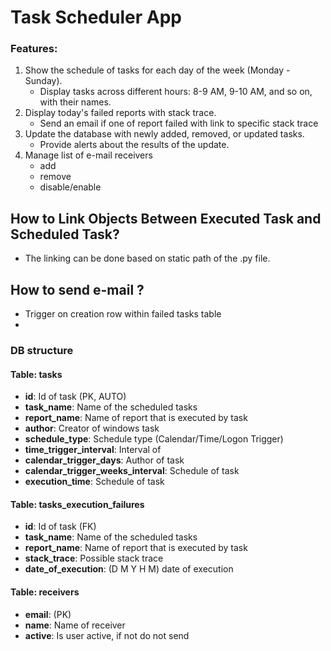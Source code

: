 # Task Scheduler App


### Features:
1. Show the schedule of tasks for each day of the week (Monday - Sunday).
   - Display tasks across different hours: 8-9 AM, 9-10 AM, and so on, with their names.
2. Display today's failed reports with stack trace.
   - Send an email if one of report failed with link to specific stack trace
3. Update the database with newly added, removed, or updated tasks.
   - Provide alerts about the results of the update.
4. Manage list of e-mail receivers
   - add
   - remove
   - disable/enable

## How to Link Objects Between Executed Task and Scheduled Task?
- The linking can be done based on static path of the .py file.

## How to send e-mail ?
- Trigger on creation row within failed tasks table
- 
### DB structure

#### Table: tasks
- **id**: Id of task (PK, AUTO)
- **task_name**: Name of the scheduled tasks
- **report_name**: Name of report that is executed by task
- **author**: Creator of windows task
- **schedule_type**: Schedule type (Calendar/Time/Logon Trigger)
- **time_trigger_interval**: Interval of 
- **calendar_trigger_days**: Author of task
- **calendar_trigger_weeks_interval**: Schedule of task
- **execution_time**: Schedule of task

#### Table: tasks_execution_failures
- **id**: Id of task (FK)
- **task_name**: Name of the scheduled tasks
- **report_name**: Name of report that is executed by task
- **stack_trace**: Possible stack trace
- **date_of_execution**: (D M Y H M) date of execution 

#### Table: receivers
- **email**: (PK) 
- **name**: Name of receiver
- **active**: Is user active, if not do not send
